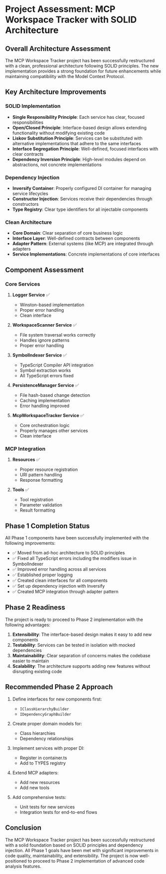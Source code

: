 # Project Assessment: MCP Workspace Tracker with SOLID Architecture

## Overall Architecture Assessment

The MCP Workspace Tracker project has been successfully restructured with a clean, professional architecture following SOLID principles. The new implementation provides a strong foundation for future enhancements while maintaining compatibility with the Model Context Protocol.

## Key Architecture Improvements

### SOLID Implementation

- **Single Responsibility Principle**: Each service has clear, focused responsibilities
- **Open/Closed Principle**: Interface-based design allows extending functionality without modifying existing code
- **Liskov Substitution Principle**: Services can be substituted with alternative implementations that adhere to the same interfaces
- **Interface Segregation Principle**: Well-defined, focused interfaces with clear contracts
- **Dependency Inversion Principle**: High-level modules depend on abstractions, not concrete implementations

### Dependency Injection

- **Inversify Container**: Properly configured DI container for managing service lifecycles
- **Constructor Injection**: Services receive their dependencies through constructors
- **Type Registry**: Clear type identifiers for all injectable components

### Clean Architecture

- **Core Domain**: Clear separation of core business logic
- **Interface Layer**: Well-defined contracts between components
- **Adapter Pattern**: External systems (like MCP) are integrated through adapters
- **Service Implementations**: Concrete implementations of core interfaces

## Component Assessment

### Core Services

1. **Logger Service** ✅

   - Winston-based implementation
   - Proper error handling
   - Clean interface

2. **WorkspaceScanner Service** ✅

   - File system traversal works correctly
   - Handles ignore patterns
   - Proper error handling

3. **SymbolIndexer Service** ✅

   - TypeScript Compiler API integration
   - Symbol extraction works
   - All TypeScript errors fixed

4. **PersistenceManager Service** ✅

   - File hash-based change detection
   - Caching implementation
   - Error handling improved

5. **McpWorkspaceTracker Service** ✅
   - Core orchestration logic
   - Properly manages other services
   - Clean interface

### MCP Integration

1. **Resources** ✅

   - Proper resource registration
   - URI pattern handling
   - Response formatting

2. **Tools** ✅
   - Tool registration
   - Parameter validation
   - Result formatting

## Phase 1 Completion Status

All Phase 1 components have been successfully implemented with the following improvements:

- ✅ Moved from ad-hoc architecture to SOLID principles
- ✅ Fixed all TypeScript errors including the modifiers issue in SymbolIndexer
- ✅ Improved error handling across all services
- ✅ Established proper logging
- ✅ Created clean interfaces for all components
- ✅ Set up dependency injection with Inversify
- ✅ Created MCP integration through adapter pattern

## Phase 2 Readiness

The project is ready to proceed to Phase 2 implementation with the following advantages:

1. **Extensibility**: The interface-based design makes it easy to add new components
2. **Testability**: Services can be tested in isolation with mocked dependencies
3. **Maintainability**: Clear separation of concerns makes the codebase easier to maintain
4. **Scalability**: The architecture supports adding new features without disrupting existing code

## Recommended Phase 2 Approach

1. Define interfaces for new components first:

   - `IClassHierarchyBuilder`
   - `IDependencyGraphBuilder`

2. Create proper domain models for:

   - Class hierarchies
   - Dependency relationships

3. Implement services with proper DI:

   - Register in container.ts
   - Add to TYPES registry

4. Extend MCP adapters:

   - Add new resources
   - Add new tools

5. Add comprehensive tests:
   - Unit tests for new services
   - Integration tests for end-to-end flows

## Conclusion

The MCP Workspace Tracker project has been successfully restructured with a solid foundation based on SOLID principles and dependency injection. All Phase 1 goals have been met with significant improvements in code quality, maintainability, and extensibility. The project is now well-positioned to proceed to Phase 2 implementation of advanced code analysis features.
